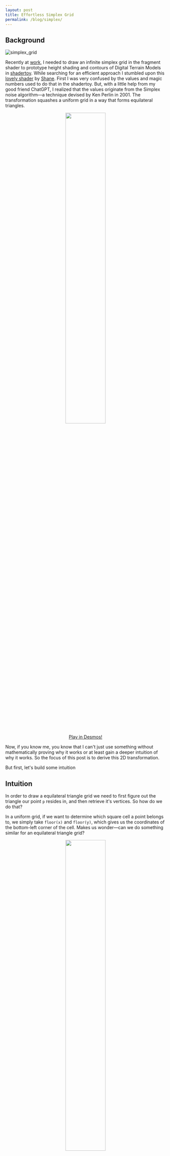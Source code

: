 ```yaml
---
layout: post
title: Effortless Simplex Grid  
permalink: /blog/simplex/
---
```


## Background

![simplex_grid](https://github.com/user-attachments/assets/1a236363-13d9-4cac-bef5-e7f4da192a46)

Recently at [work](https://github.com/Devsh-Graphics-Programming/Nabla?tab=readme-ov-file#table-of-contents), I needed to draw an infinite simplex grid in the fragment shader to prototype height shading and contours of Digital Terrain Models in [shadertoy](https://www.shadertoy.com/view/3cXXDl). While searching for an efficient approach I stumbled upon this [lovely shader](https://www.shadertoy.com/view/WtfGDX) by [Shane](https://www.shadertoy.com/user/Shane). First I was very confused by the values and magic numbers used to do that in the shadertoy. But, with a little help from my good friend ChatGPT, I realized that the values originate from the Simplex noise algorithm—a technique devised by Ken Perlin in 2001. The transformation squashes a uniform grid in a way that forms equilateral triangles.

<p align="center">
  <img src="https://github.com/user-attachments/assets/20d6ba72-33e4-470f-bc85-866884ba9918" style="width: 50%; height: auto;">
  <br>
  <a href="https://www.desmos.com/calculator/azj9ewvl5b">Play in Desmos!</a>
</p>

Now, if you know me, you know that I can't just use something without mathematically proving why it works or at least gain a deeper intuition of why it works. So the focus of this post is to derive this 2D transformation.

But first, let's build some intuition

## Intuition

In order to draw a equilateral triangle grid we need to first figure out the triangle our point `p` resides in, and then retrieve it's vertices. So how do we do that?

In a uniform grid, if we want to determine which square cell a point belongs to, we simply take `floor(x)` and `floor(y)`, which gives us the coordinates of the bottom-left corner of the cell. Makes us wonder—can we do something similar for an equilateral triangle grid?

<p align="center">
  <img src="https://github.com/user-attachments/assets/c2d19064-e4ae-4eaa-9643-0cc97488bd03" style="width: 50%; height: auto;">
  <br>
  <a href="https://www.desmos.com/calculator/7qj5todlyv">Play in Desmos!</a>
</p>

If only we could just `floor()` our point and instantly get the nearest triangle corner! Unfortunately, life isn’t that simple... or is it?

This is exactly where the simplex transformation comes in. We stretch and shear our space so that the equilateral triangles lie perfectly with the square grids. Now in this transform space we simple `floor()` our point in question to snap it to the closest grid corner—just like we would in a uniform grid.
We then transform that snapped corner back into our original space where it now represents the triangle corner.

<p align="center">
  <img src="https://raw.githubusercontent.com/Erfan-Ahmadi/erfan-ahmadi.github.io/master/images/Simplex/steps.gif" style="width: 50%; height: auto;">
  <br>
  <a href="https://www.desmos.com/calculator/23d2qbuvzm">Play in Desmos!</a>
</p>

So Effortless and Efficient!

## Derivation of this transformation

Now, let's derive this transformation based on assumptions on how it should behave:

### Observation 1: Linearity and Matrix Representation
The transformation preserves straight lines and maintains parallelism without translation, it must be a linear transformation.

It is a linear transformation in 2D, so it can be represented by a 2×2 matrix:

$$
\begin{bmatrix} a & b \\ c & d \end{bmatrix}
$$

### Observation 2: It is a symmetric transformation!

We're squashing perperndicular to the $x=y$ diagonal. This is a shear along diagonal where:
1. Points on the x=y line stay on the $x=y$ line.
2. Lines perpendicular to x=y, stay perperndicular to x=y line (and Points on the $x=-y$ line stay on the $x=-y$ line)

Based on the facts above we can deduce that the transformation is a symmetrical one!

$$
\begin{bmatrix} a & b \\ b & a \end{bmatrix}
$$

### Observation 3: Lines parallel to the x=y will not be affected by the transformation
We're squashing perperndicular to the x=y diagonal, any line parallel to it will remain on it's position.

<p align="center">
  <img src="https://github.com/user-attachments/assets/84b147b6-de68-4557-96e4-ea1aed9e07c5" style="width: 50%; height: auto;">
  <br>
  <a href="https://www.desmos.com/calculator/7qj5todlyv">Play in Desmos!</a>
</p>

 for example let's see how $y=x+1$ is affected:
 
$$
\begin{bmatrix} a & b \\ b & a \end{bmatrix} 
\begin{bmatrix} x \\ x+1 \end{bmatrix} =
\begin{bmatrix} ax + b(x+1) \\ bx + a(x+1) \end{bmatrix}
$$

the result still should be on the $y=x+1$ line, For this to hold true we must have $a=b+1$

The matrix transformation now has reduced to this:

$$
\begin{bmatrix} b+1 & b \\ b & b+1 \end{bmatrix}
$$

### Deriving the value

Based on the constraints and observations above we have discovered that the whole 2x2 linear transformation depends on a single value. [see how changing this value will affect the transformation](https://www.desmos.com/calculator/azj9ewvl5b).

Now, we need to find the value that will result in equilateral triangles. In other words, we need to find the value of $b$ for which the diagonal of the grid cell will have the same length as its sides.

To put it another way: find for what value of $b$, length of the transformed $(1, 0)$ will be equal to transformed $(1, 1)$


2. Transforming $ (1, 1) $

$$
\begin{bmatrix} b+1 & b \\ b & b+1 \end{bmatrix}
\begin{bmatrix} 1 \\ 1 \end{bmatrix}
=
\begin{bmatrix} 2b+1 \\ 2b+1 \end{bmatrix}
$$

2. Transforming $ (0, 1) $

$$
\begin{bmatrix} b+1 & b \\ b & b+1 \end{bmatrix}
\begin{bmatrix} 0 \\ 1 \end{bmatrix}
=
\begin{bmatrix} b \\ b+1 \end{bmatrix}
$$

We want these two to have the same length, we solve for $b$ in the equation below:

$$
\sqrt{(2b+1)^2 + (2b+1)^2} = \sqrt{b^2 + (b+1)^2}
$$

One of the two solutions to this is:

$$
\frac{\sqrt{3}-3}{6}
$$

The other solution mirrors the grid.

We have found the value used to transform a grid! 

Here is the final transformation used to get the uniform grid into simplex space:

$$
\begin{bmatrix}
\frac{\sqrt{3}-3}{6} + 1 & \frac{\sqrt{3}-3}{6} \\
\frac{\sqrt{3}-3}{6} & \frac{\sqrt{3}-3}{6} + 1
\end{bmatrix}
$$

### Final words

I hope you have found this blog post useful. I’ve tried, in my own way, to show how some problems can be solved in a simple way. If you’ve found any errors in my logic or math, please contact me.

## References
- [Shadertoy that motivated me to write this - by user Shane](https://www.shadertoy.com/view/WtfGDX)
- [My Own Shadertoy](https://www.shadertoy.com/view/3cXXDl)
- [Simplex Noise](https://en.wikipedia.o[rg/wiki/Simplex_noise)
- [Ken Perlin](https://en.wikipedia.org/wiki/Ken_Perlin)
- [Symmetric_matrix](https://en.wikipedia.org/wiki/Symmetric_matrix)
- [Linear Transformation](https://en.wikipedia.org/wiki/Linear_map)

